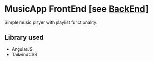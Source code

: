 # MusicApp FrontEnd [see [BackEnd](https://github.com/ma-altaf/musicApp_backend)]

Simple music player with playlist functionality.

## Library used

- AngularJS
- TailwindCSS
